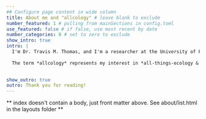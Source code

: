 ```yaml
---
## Configure page content in wide column
title: About me and "allcology" # leave blank to exclude
number_featured: 1 # pulling from mainSections in config.toml
use_featured: false # if false, use most recent by date
number_categories: 0 # set to zero to exclude
show_intro: true
intro: |
  I'm Dr. Travis M. Thomas, and I'm a researcher at the University of Florida's [**Nature Coast Biological Station**](https://ncbs.ifas.ufl.edu/). Also, I am affiliated with the [**Department of Wildlife Ecology & Conservation**](https://wec.ifas.ufl.edu/). My professional and educational experiences have encompassed many scientific paradigms, and I'm interested in several aspects of population, spatial, and conservation ecology. In addition, I have a passion for emerging technologies and how we can harness them to better understand a variety complex ecological processes. I refer to this as *allcology*. 
  
  The term *allcology* represents my interest in *all-things-ecology & technology*. Simple put, I like to use a multidisciplinary approach along with modern technology to answer a variety of ecological questions. I can typically be found at the intersection of modern solutions and age old problems.   
  

show_outro: true
outro: Thank you for reading!
---
```




** index doesn't contain a body, just front matter above.
See about/list.html in the layouts folder **